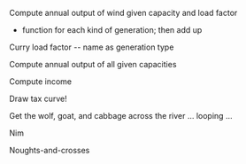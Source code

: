 Compute annual output of wind given capacity and load factor
 - function for each kind of generation; then add up

Curry load factor -- name as generation type

Compute annual output of all given capacities

Compute income

Draw tax curve!

Get the wolf, goat, and cabbage across the river ... looping ...

Nim

Noughts-and-crosses




